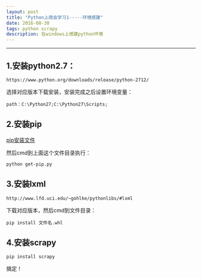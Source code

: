 ```yaml
---
layout: post
title: "Python上爬虫学习1-----环境搭建"
date: 2016-08-30
tags: python scrapy
description: 在windows上搭建python环境
---
```

***

## 1.安装python2.7：

    https://www.python.org/downloads/release/python-2712/

选择对应版本下载安装，安装完成之后设置环境变量：

    path：C:\Python27;C:\Python27\Scripts;

## 2.安装pip

[pip安装文件](http://pan.baidu.com/s/1qYgY3Q8)

然后cmd到上面这个文件目录执行：
    
    python get-pip.py

## 3.安装lxml

    http://www.lfd.uci.edu/~gohlke/pythonlibs/#lxml

下载对应版本，然后cmd到文件目录：

    pip install 文件名.whl

## 4.安装scrapy

    pip install scrapy

搞定！